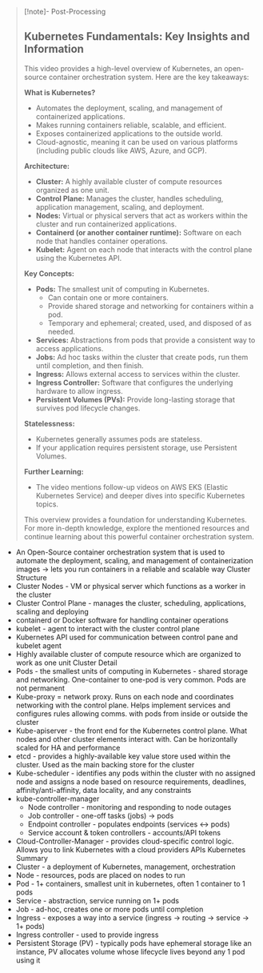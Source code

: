 
>[!note]- Post-Processing
>## Kubernetes Fundamentals: Key Insights and Information
>
>This video provides a high-level overview of Kubernetes, an open-source container orchestration system. Here are the key takeaways:
>
>**What is Kubernetes?**
>
>* Automates the deployment, scaling, and management of containerized applications.
>* Makes running containers reliable, scalable, and efficient.
>* Exposes containerized applications to the outside world.
>* Cloud-agnostic, meaning it can be used on various platforms (including public clouds like AWS, Azure, and GCP).
>
>**Architecture:**
>
>* **Cluster:** A highly available cluster of compute resources organized as one unit.
>* **Control Plane:** Manages the cluster, handles scheduling, application management, scaling, and deployment.
>* **Nodes:** Virtual or physical servers that act as workers within the cluster and run containerized applications.
>* **Containerd (or another container runtime):** Software on each node that handles container operations.
>* **Kubelet:** Agent on each node that interacts with the control plane using the Kubernetes API.
>
>**Key Concepts:**
>
>* **Pods:** The smallest unit of computing in Kubernetes.
>    * Can contain one or more containers.
>    * Provide shared storage and networking for containers within a pod.
>    * Temporary and ephemeral; created, used, and disposed of as needed.
>* **Services:** Abstractions from pods that provide a consistent way to access applications.
>* **Jobs:** Ad hoc tasks within the cluster that create pods, run them until completion, and then finish.
>* **Ingress:** Allows external access to services within the cluster.
>* **Ingress Controller:** Software that configures the underlying hardware to allow ingress.
>* **Persistent Volumes (PVs):** Provide long-lasting storage that survives pod lifecycle changes.
>
>**Statelessness:**
>
>* Kubernetes generally assumes pods are stateless.
>* If your application requires persistent storage, use Persistent Volumes.
>
>**Further Learning:**
>
>* The video mentions follow-up videos on AWS EKS (Elastic Kubernetes Service) and deeper dives into specific Kubernetes topics.
>
>
>This overview provides a foundation for understanding Kubernetes. For more in-depth knowledge, explore the mentioned resources and continue learning about this powerful container orchestration system.
>

- An Open-Source container orchestration system that is used to automate the deployment, scaling, and management of containerization images -> lets you run containers in a reliable and scalable way
Cluster Structure 
- Cluster Nodes - VM or physical server which functions as a worker in the cluster
- Cluster Control Plane - manages the cluster, scheduling, applications, scaling and deploying
- containerd or Docker software for handling container operations
- kubelet - agent to interact with the cluster control plane
- Kubernetes API used for communication between control pane and kubelet agent
- Highly available cluster of compute resource which are organized to work as one unit
Cluster Detail
- Pods - the smallest units of computing in Kubernetes - shared storage and networking. One-container to one-pod is very common. Pods are not permanent
- Kube-proxy = network proxy. Runs on each node and coordinates networking with the control plane. Helps implement services and configures rules allowing comms. with pods from inside or outside the cluster
- Kube-apiserver - the front end for the Kubernetes control plane. What nodes and other cluster elements interact with. Can be horizontally scaled for HA and performance
- etcd - provides a highly-available key value store used within the cluster. Used as the main backing store for the cluster
- Kube-scheduler - identifies any pods within the cluster with no assigned node and assigns a node based on resource requirements, deadlines, affinity/anti-affinity, data locality, and any constraints
- kube-controller-manager 
	- Node controller - monitoring and responding to node outages
	- Job controller - one-off tasks (jobs) -> pods
	- Endpoint controller - populates endpoints (services <-> pods)
	- Service account & token controllers - accounts/API tokens
- Cloud-Controller-Manager - provides cloud-specific control logic. Allows you to link Kubernetes with a cloud providers APIs
Kubernetes Summary
- Cluster - a deployment of Kubernetes, management, orchestration
- Node - resources, pods are placed on nodes to run
- Pod - 1+ containers, smallest unit in kubernetes, often 1 container to 1 pods
- Service - abstraction, service running on 1+ pods
- Job - ad-hoc, creates one or more pods until completion
- Ingress - exposes a way into a service (ingress -> routing -> service -> 1+ pods)
- Ingress controller - used to provide ingress 
- Persistent Storage (PV) - typically pods have ephemeral storage like an instance, PV allocates volume whose lifecycle lives beyond any 1 pod using it
